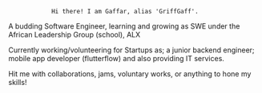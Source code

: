       			Hi there! I am Gaffar, alias 'GriffGaff'.


A budding Software Engineer, learning and growing as SWE under the African Leadership Group (school), ALX

Currently working/volunteering for Startups as; a junior backend engineer;  mobile app developer (flutterflow) and also providing IT services.

Hit me with collaborations, jams, voluntary works, or anything to hone my skills!

 

<!---
GaffXXX/GaffXXX is a ✨ special ✨ repository because its `README.md` (this file) appears on your GitHub profile.
You can click the Preview link to take a look at your changes.
--->

